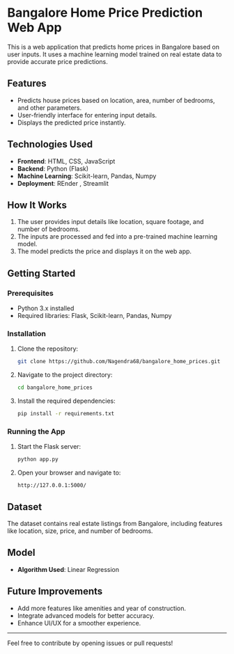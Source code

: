# Bangalore Home Price Prediction Web App  

This is a web application that predicts home prices in Bangalore based on user inputs. It uses a machine learning model trained on real estate data to provide accurate price predictions.  

## Features  
- Predicts house prices based on location, area, number of bedrooms, and other parameters.  
- User-friendly interface for entering input details.  
- Displays the predicted price instantly.  

## Technologies Used  
- **Frontend**: HTML, CSS, JavaScript  
- **Backend**: Python (Flask)  
- **Machine Learning**: Scikit-learn, Pandas, Numpy  
- **Deployment**: REnder , Streamlit  

## How It Works  
1. The user provides input details like location, square footage, and number of bedrooms.  
2. The inputs are processed and fed into a pre-trained machine learning model.  
3. The model predicts the price and displays it on the web app.  

## Getting Started  
### Prerequisites  
- Python 3.x installed  
- Required libraries: Flask, Scikit-learn, Pandas, Numpy  

### Installation  
1. Clone the repository:  
   ```bash  
   git clone https://github.com/Nagendra68/bangalore_home_prices.git  
   ```  
2. Navigate to the project directory:  
   ```bash  
   cd bangalore_home_prices  
   ```  
3. Install the required dependencies:  
   ```bash  
   pip install -r requirements.txt  
   ```  

### Running the App  
1. Start the Flask server:  
   ```bash  
   python app.py  
   ```  
2. Open your browser and navigate to:  
   ```  
   http://127.0.0.1:5000/  
   ```  

## Dataset  
The dataset contains real estate listings from Bangalore, including features like location, size, price, and number of bedrooms.  

## Model  
- **Algorithm Used**: Linear Regression   

## Future Improvements  
- Add more features like amenities and year of construction.  
- Integrate advanced models for better accuracy.  
- Enhance UI/UX for a smoother experience.  
 

---
Feel free to contribute by opening issues or pull requests!  
``` 
